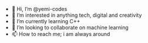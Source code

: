 - 👋 Hi, I’m @yemi-codes
- 👀 I’m interested in anything tech, digital and creativity
- 🌱 I’m currently learning C++
- 💞️ I’m looking to collaborate on machine learning
- 📫 How to reach me; i am always around

<!---
yemi-codes/yemi-codes is a ✨ special ✨ repository because its `README.md` (this file) appears on your GitHub profile.
You can click the Preview link to take a look at your changes.
--->
